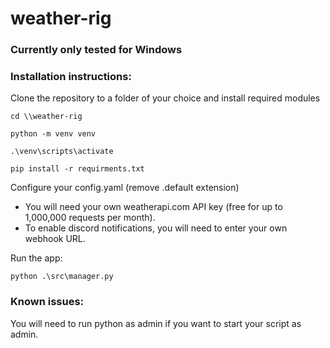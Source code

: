 # weather-rig
 
### Currently only tested for Windows

### Installation instructions:
Clone the repository to a folder of your choice and install required modules  
```
cd \\weather-rig

python -m venv venv

.\venv\scripts\activate

pip install -r requirments.txt
```

Configure your config.yaml (remove .default extension)  
  - You will need your own weatherapi.com API key (free for up to 1,000,000 requests per month).  
  - To enable discord notifications, you will need to enter your own webhook URL.  

Run the app:  
```
python .\src\manager.py
```

### Known issues:  
You will need to run python as admin if you want to start your script as admin.  
